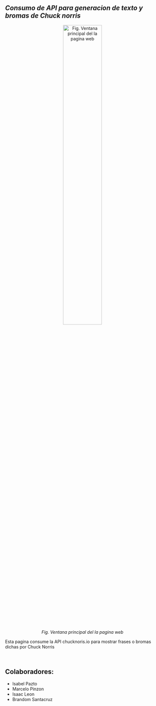 <h2>
  <i>
    Consumo de API para generacion de texto y bromas de Chuck norris
  </i>
</h2>

<div align="center">
  <img 
    src="https://github.com/Alejo-P/DessarrolloWeb-Prueba1B/assets/150528715/349d3878-074b-4af7-8aeb-2ababcc40603" 
    alt="Fig. Ventana principal del la pagina web" 
    style="display: block; margin-left: auto; margin-right: auto; width: 50%;"
  />
  <br>
  <i>
    Fig. Ventana principal del la pagina web
  </i>
</div>
<p>
  Esta pagina consume la API chucknoris.io para mostrar frases o bromas dichas por Chuck Norris
</p>
<br>
<h2>
  Colaboradores:
</h2>
<ul>
  <li>
    Isabel Pazto
  </li>
  <li>
    Marcelo Pinzon
  </li>
  <li>
    Isaac Leon
  </li>
  <li>
    Brandom Santacruz
  </li>
</ul>
